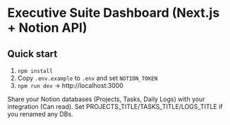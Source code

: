 # Executive Suite Dashboard (Next.js + Notion API)

## Quick start
1) `npm install`
2) Copy `.env.example` to `.env` and set `NOTION_TOKEN`
3) `npm run dev` → http://localhost:3000

Share your Notion databases (Projects, Tasks, Daily Logs) with your integration (Can read).
Set PROJECTS_TITLE/TASKS_TITLE/LOGS_TITLE if you renamed any DBs.
